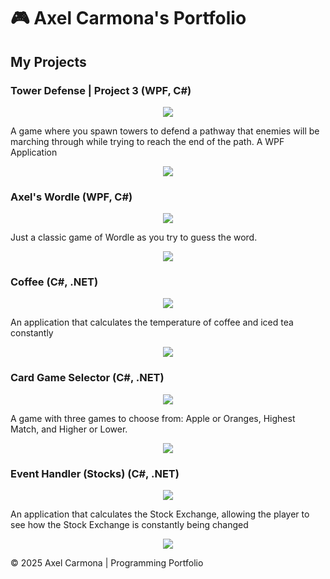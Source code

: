 <!DOCTYPE html>
<html lang="en">
<h
</head>
<body>
    <div class="container">
        <h1>🎮 Axel Carmona's Portfolio </h1>
        <h2>My Projects</h2>
        <div class="project-card">
            <h3> Tower Defense | Project 3 (WPF, C#)</h3>
             <p align="center"><img src="https://github.com/CrazyPhrog/AxelCarmona.github.io/blob/main/TowerDefense.png"></p>
            <p>A game where you spawn towers to defend a pathway that enemies will be marching through while trying to reach the end of the path. A WPF Application</p>
            <p align="center"><img src="https://github.com/CrazyPhrog/AxelCarmona.github.io/blob/main/ClassDiagramTower.png"></p>
        </div>
        <div class="project-card">
            <h3> Axel's Wordle (WPF, C#)</h3>
            <p align="center"><img src="https://github.com/CrazyPhrog/AxelCarmona.github.io/blob/main/Wordle.png"></p>
            <p>Just a classic game of Wordle as you try to guess the word.</p>
            <p align="center"><img src="https://github.com/CrazyPhrog/AxelCarmona.github.io/blob/main/ClassDiagramWordle.png"></p>
        </div>
        <div class="project-card">
            <h3> Coffee (C#, .NET)</h3>
            <p align="center"><img src="https://github.com/CrazyPhrog/AxelCarmona.github.io/blob/main/Coffee.png"></p>
            <p>An application that calculates the temperature of coffee and iced tea constantly </p>
            <p align="center"><img src="https://github.com/CrazyPhrog/AxelCarmona.github.io/blob/main/CoffeeDiagram.png"></p>
        </div>
           <div class="project-card">
            <h3> Card Game Selector (C#, .NET)</h3>
            <p align="center"><img src="https://github.com/CrazyPhrog/AxelCarmona.github.io/blob/main/CardGameSelector.png"></p>
            <p>A game with three games to choose from: Apple or Oranges, Highest Match, and Higher or Lower.</p>
            <p align="center"><img src="https://github.com/CrazyPhrog/AxelCarmona.github.io/blob/main/Card%20Game%20Selector%20Diagram.png"></p>
        </div>
           <div class="project-card">
            <h3> Event Handler (Stocks) (C#, .NET)</h3>
            <p align="center"><img src="https://github.com/CrazyPhrog/AxelCarmona.github.io/blob/main/Stocks.png"></p>
            <p>An application that calculates the Stock Exchange, allowing the player to see how the Stock Exchange is constantly being changed </p>
            <p align="center"><img src="https://github.com/CrazyPhrog/AxelCarmona.github.io/blob/main/StocksDiagram.png"></p>
        </div>
        <footer>
            © 2025 Axel Carmona | Programming Portfolio
        </footer>
    </div>
</body>
</html>

